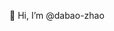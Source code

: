 👋 Hi, I’m @dabao-zhao

<!---
dabao-zhao/dabao-zhao is a ✨ special ✨ repository because its `README.md` (this file) appears on your GitHub profile.
You can click the Preview link to take a look at your changes.
--->
